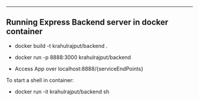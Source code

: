 --------------------------------------------------
Running Express Backend server in docker container
--------------------------------------------------
- docker build -t krahulrajput/backend .
- docker run -p 8888:3000 krahulrajput/backend

- Access App over localhost:8888/{serviceEndPoints}

To start a shell in container:
- docker run -it krahulrajput/backend sh
